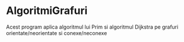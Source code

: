 # AlgoritmiGrafuri
Acest program aplica algoritmul lui Prim si algoritmul Dijkstra pe grafuri orientate/neorientate si conexe/neconexe
